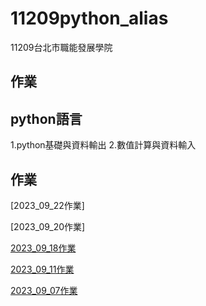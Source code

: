 # 11209python_alias

11209台北市職能發展學院
## 作業

## python語言
1.python基礎與資料輸出
2.數值計算與資料輸入

## 作業
[2023_09_22作業]

[2023_09_20作業]

[2023_09_18作業](lesson6_2.ipynb)

[2023_09_11作業](2023_09_11作業)

[2023_09_07作業](2023_09_07作業)

